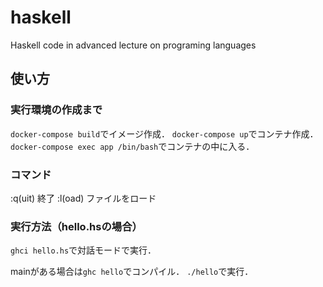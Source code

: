 # haskell
Haskell code in advanced lecture on programing languages

## 使い方
### 実行環境の作成まで
`docker-compose build`でイメージ作成．
`docker-compose up`でコンテナ作成．
`docker-compose exec app /bin/bash`でコンテナの中に入る．

### コマンド
:q(uit) 終了
:l(oad) ファイルをロード

### 実行方法（hello.hsの場合）
`ghci hello.hs`で対話モードで実行．

mainがある場合は`ghc hello`でコンパイル．
`./hello`で実行．
